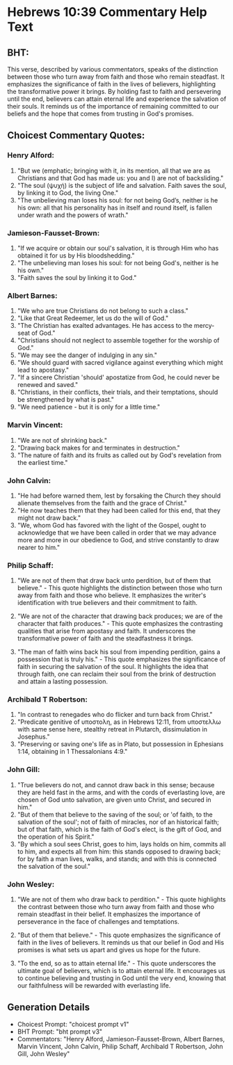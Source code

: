 # Hebrews 10:39 Commentary Help Text

## BHT:
This verse, described by various commentators, speaks of the distinction between those who turn away from faith and those who remain steadfast. It emphasizes the significance of faith in the lives of believers, highlighting the transformative power it brings. By holding fast to faith and persevering until the end, believers can attain eternal life and experience the salvation of their souls. It reminds us of the importance of remaining committed to our beliefs and the hope that comes from trusting in God's promises.

## Choicest Commentary Quotes:
### Henry Alford:
1. "But we (emphatic; bringing with it, in its mention, all that we are as Christians and that God has made us: you and I) are not of backsliding." 
2. "The soul (ψυχή) is the subject of life and salvation. Faith saves the soul, by linking it to God, the living One." 
3. "The unbelieving man loses his soul: for not being God’s, neither is he his own: all that his personality has in itself and round itself, is fallen under wrath and the powers of wrath."

### Jamieson-Fausset-Brown:
1. "If we acquire or obtain our soul's salvation, it is through Him who has obtained it for us by His bloodshedding."
2. "The unbelieving man loses his soul: for not being God's, neither is he his own."
3. "Faith saves the soul by linking it to God."

### Albert Barnes:
1) "We who are true Christians do not belong to such a class."
2) "Like that Great Redeemer, let us do the will of God."
3) "The Christian has exalted advantages. He has access to the mercy-seat of God."
4) "Christians should not neglect to assemble together for the worship of God."
5) "We may see the danger of indulging in any sin."
6) "We should guard with sacred vigilance against everything which might lead to apostasy."
7) "If a sincere Christian 'should' apostatize from God, he could never be renewed and saved."
8) "Christians, in their conflicts, their trials, and their temptations, should be strengthened by what is past."
9) "We need patience - but it is only for a little time."

### Marvin Vincent:
1. "We are not of shrinking back." 
2. "Drawing back makes for and terminates in destruction." 
3. "The nature of faith and its fruits as called out by God's revelation from the earliest time."

### John Calvin:
1. "He had before warned them, lest by forsaking the Church they should alienate themselves from the faith and the grace of Christ."
2. "He now teaches them that they had been called for this end, that they might not draw back."
3. "We, whom God has favored with the light of the Gospel, ought to acknowledge that we have been called in order that we may advance more and more in our obedience to God, and strive constantly to draw nearer to him."

### Philip Schaff:
1. "We are not of them that draw back unto perdition, but of them that believe." - This quote highlights the distinction between those who turn away from faith and those who believe. It emphasizes the writer's identification with true believers and their commitment to faith.

2. "We are not of the character that drawing back produces; we are of the character that faith produces." - This quote emphasizes the contrasting qualities that arise from apostasy and faith. It underscores the transformative power of faith and the steadfastness it brings.

3. "The man of faith wins back his soul from impending perdition, gains a possession that is truly his." - This quote emphasizes the significance of faith in securing the salvation of the soul. It highlights the idea that through faith, one can reclaim their soul from the brink of destruction and attain a lasting possession.

### Archibald T Robertson:
1. "In contrast to renegades who do flicker and turn back from Christ."
2. "Predicate genitive of υποστολη, as in Hebrews 12:11, from υποστελλω with same sense here, stealthy retreat in Plutarch, dissimulation in Josephus."
3. "Preserving or saving one's life as in Plato, but possession in Ephesians 1:14, obtaining in 1 Thessalonians 4:9."

### John Gill:
1. "True believers do not, and cannot draw back in this sense; because they are held fast in the arms, and with the cords of everlasting love, are chosen of God unto salvation, are given unto Christ, and secured in him."
2. "But of them that believe to the saving of the soul; or 'of faith, to the salvation of the soul'; not of faith of miracles, nor of an historical faith; but of that faith, which is the faith of God's elect, is the gift of God, and the operation of his Spirit."
3. "By which a soul sees Christ, goes to him, lays holds on him, commits all to him, and expects all from him: this stands opposed to drawing back; for by faith a man lives, walks, and stands; and with this is connected the salvation of the soul."

### John Wesley:
1. "We are not of them who draw back to perdition." - This quote highlights the contrast between those who turn away from faith and those who remain steadfast in their belief. It emphasizes the importance of perseverance in the face of challenges and temptations.

2. "But of them that believe." - This quote emphasizes the significance of faith in the lives of believers. It reminds us that our belief in God and His promises is what sets us apart and gives us hope for the future.

3. "To the end, so as to attain eternal life." - This quote underscores the ultimate goal of believers, which is to attain eternal life. It encourages us to continue believing and trusting in God until the very end, knowing that our faithfulness will be rewarded with everlasting life.


## Generation Details
- Choicest Prompt: "choicest prompt v1"
- BHT Prompt: "bht prompt v3"
- Commentators: "Henry Alford, Jamieson-Fausset-Brown, Albert Barnes, Marvin Vincent, John Calvin, Philip Schaff, Archibald T Robertson, John Gill, John Wesley"

